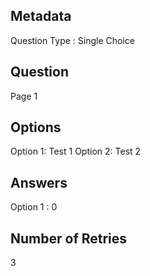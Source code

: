 ## Metadata
Question Type : Single Choice

## Question
Page 1

## Options
Option 1: Test 1
Option 2: Test 2

## Answers
Option 1 : 0

## Number of Retries
3

